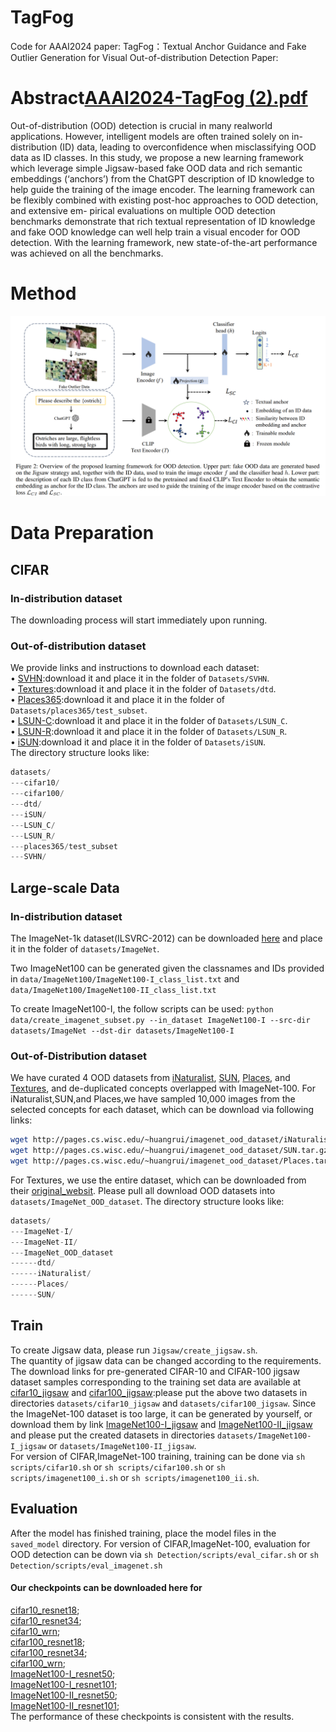 # TagFog
Code for AAAI2024 paper: TagFog：Textual Anchor Guidance and Fake Outlier Generation for Visual Out-of-distribution Detection Paper:
# Abstract[AAAI2024-TagFog (2).pdf](https://github.com/Cverchen/TagFog/files/14761092/AAAI2024-TagFog.2.pdf)

Out-of-distribution (OOD) detection is crucial in many realworld applications. However, intelligent models are often
trained solely on in-distribution (ID) data, leading to overconfidence when misclassifying OOD data as ID classes. In
this study, we propose a new learning framework which leverage simple Jigsaw-based fake OOD data and rich semantic
embeddings (‘anchors’) from the ChatGPT description of ID knowledge to help guide the training of the image encoder.
The learning framework can be flexibly combined with existing post-hoc approaches to OOD detection, and extensive em-
pirical evaluations on multiple OOD detection benchmarks demonstrate that rich textual representation of ID knowledge
and fake OOD knowledge can well help train a visual encoder for OOD detection. With the learning framework, new state-of-the-art performance was achieved on all the benchmarks.
# Method
![Alt text](framework/framework.png)
# Data Preparation
## CIFAR
### In-distribution dataset
The downloading process will start immediately upon running.  
### Out-of-distribution dataset
We provide links and instructions to download each dataset:  
&bull; [SVHN](http://ufldl.stanford.edu/housenumbers/):download it and place it in the folder of `Datasets/SVHN`.  
&bull; [Textures](https://www.robots.ox.ac.uk/~vgg/data/dtd/download/dtd-r1.0.1.tar.gz):download it and place it in the folder of `Datasets/dtd`.  
&bull; [Places365](http://data.csail.mit.edu/places/places365/test_256.tar):download it and place it in the folder of `Datasets/places365/test_subset`.  
&bull; [LSUN-C](https://www.dropbox.com/s/fhtsw1m3qxlwj6h/LSUN.tar.gz):download it and place it in the folder of `Datasets/LSUN_C`.  
&bull; [LSUN-R](https://www.dropbox.com/s/moqh2wh8696c3yl/LSUN_resize.tar.gz):download it and place it in the folder of `Datasets/LSUN_R`.  
&bull; [iSUN](https://www.dropbox.com/s/ssz7qxfqae0cca5/iSUN.tar.gz):download it and place it in the folder of `Datasets/iSUN`.  
The directory structure looks like:

```python
datasets/
---cifar10/
---cifar100/
---dtd/
---iSUN/
---LSUN_C/
---LSUN_R/
---places365/test_subset
---SVHN/
```
## Large-scale Data
### In-distribution dataset
The ImageNet-1k dataset(ILSVRC-2012) can be downloaded [here](https://image-net.org/challenges/LSVRC/2012/index.php#) and place it in the folder of `datasets/ImageNet`.

Two ImageNet100 can be generated given the classnames and IDs provided in `data/ImageNet100/ImageNet100-I_class_list.txt` and `data/ImageNet100/ImageNet100-II_class_list.txt`

To create ImageNet100-I, the follow scripts can be used:
`python data/create_imagenet_subset.py --in_dataset ImageNet100-I --src-dir datasets/ImageNet --dst-dir datasets/ImageNet100-I`

### Out-of-Distribution dataset
We have curated 4 OOD datasets from [iNaturalist](https://arxiv.org/pdf/1707.06642.pdf), [SUN](https://vision.princeton.edu/projects/2010/SUN/paper.pdf), [Places](http://places2.csail.mit.edu/PAMI_places.pdf), and [Textures](https://arxiv.org/pdf/1311.3618.pdf), and de-duplicated concepts overlapped with ImageNet-100.
For iNaturalist,SUN,and Places,we have sampled 10,000 images from the selected concepts for each dataset, which can be download via following links:
```bash
wget http://pages.cs.wisc.edu/~huangrui/imagenet_ood_dataset/iNaturalist.tar.gz
wget http://pages.cs.wisc.edu/~huangrui/imagenet_ood_dataset/SUN.tar.gz
wget http://pages.cs.wisc.edu/~huangrui/imagenet_ood_dataset/Places.tar.gz
```
For Textures, we use the entire dataset, which can be downloaded from their [original_websit](https://www.robots.ox.ac.uk/~vgg/data/dtd/).
Please pull all download OOD datasets into `datasets/ImageNet_OOD_dataset`.
The directory structure looks like:

```python
datasets/
---ImageNet-I/
---ImageNet-II/
---ImageNet_OOD_dataset
------dtd/
------iNaturalist/
------Places/
------SUN/
```
## Train
To create Jigsaw data, please run `Jigsaw/create_jigsaw.sh`.  
The quantity of jigsaw data can be changed according to the requirements.    
The download links for pre-generated CIFAR-10 and CIFAR-100 jigsaw dataset samples corresponding to the training set data are available at [cifar10_jigsaw](https://drive.google.com/file/d/11t5Lcfz_YqWRuApduXZp6gVj5AUggPrP/view?usp=drive_link) and [cifar100_jigsaw](https://drive.google.com/file/d/1IFh6kzygt0Z27KFhWFsFA-yv81E1HBdC/view?usp=drive_link):please put the above two datasets in directories `datasets/cifar10_jigsaw` and `datasets/cifar100_jigsaw`. 
Since the ImageNet-100 dataset is too large, it can be generated by yourself, or download them by link [ImageNet100-I_jigsaw](https://drive.google.com/file/d/13RomnXpM0viiW4kKe39Ds7MrSp1mex9i/view?usp=drive_link) and [ImageNet100-II_jigsaw](https://drive.google.com/file/d/1_OudXMlYCq6SNfg0Nt0b076fHsi7gaoH/view?usp=drive_link) and please put the created datasets in directories `datasets/ImageNet100-I_jigsaw` or `datasets/ImageNet100-II_jigsaw`.   
For version of CIFAR,ImageNet-100 training, training can be done via `sh scripts/cifar10.sh` or `sh scripts/cifar100.sh` or `sh scripts/imagenet100_i.sh` or `sh scripts/imagenet100_ii.sh`.
## Evaluation
After the model has finished training, place the model files in the `saved_model` directory.
For version of CIFAR,ImageNet-100, evaluation for OOD detection can be down via `sh Detection/scripts/eval_cifar.sh` or `sh Detection/scripts/eval_imagenet.sh`
#### Our checkpoints can be downloaded here for  
[cifar10_resnet18](https://drive.google.com/file/d/1pVFgleXPfq7CQEYrLz23NEjnxarLw6qq/view?usp=share_link);  
[cifar10_resnet34](https://drive.google.com/file/d/1IhIEdxfIPIFmjME8fojiJMSPqd_gh5Qk/view?usp=share_link);  
[cifar10_wrn](https://drive.google.com/file/d/1CJ9NMjkPArO6wlpm4nBzjgnMqaRQra50/view?usp=drive_link);  
[cifar100_resnet18](https://drive.google.com/file/d/1i3ULcePKzx6QBtQ5h0Vp80D1M03JbFcf/view?usp=share_link);   
[cifar100_resnet34](https://drive.google.com/file/d/1ws2FZNZUuPVdlDeAPvOHmeeA7gdOtv5_/view?usp=share_link);  
[cifar100_wrn](https://drive.google.com/file/d/1qIIyDosowi_Bu12PDn9uIO_9QTjLWbQB/view?usp=drive_link);  
[ImageNet100-I_resnet50](https://drive.google.com/file/d/1GdognlPI8ojkh1GeFhoFBVx84mzLof6K/view?usp=drive_link);    
[ImageNet100-I_resnet101](https://drive.google.com/file/d/1mT5jmi8tvCA7KoPCkLCGsrksKrAdTA3E/view?usp=drive_link);  
[ImageNet100-II_resnet50](https://drive.google.com/file/d/1bzdqpMBC9zJWukLiP5DJ3GtD6Caui9zm/view?usp=drive_link);  
[ImageNet100-II_resnet101](https://drive.google.com/file/d/1QFdPSJEETyyCdVjRIyMWcJim5RSr_NXk/view?usp=drive_link);  
The performance of these checkpoints is consistent with the results.  
<!-- Our checkpoints for ablation study can be download here:
[AblationStudy_on_Cifar100](https://drive.google.com/drive/folders/1VHgbAw8M2XBLMHUDJtYkCSJUXcndFAg2?usp=drive_link)  
Our checkpoints for ablation study about nosupcon line can be download here:
[AblationStudy_nosupcon_path](https://drive.google.com/drive/folders/1NAGAnkPTQTYY2ADU4zSqSgxyB7-b9BEa?usp=drive_link) -->
